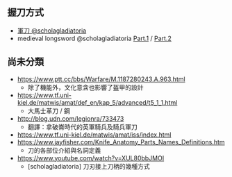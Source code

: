 握刀方式
--------

* [軍刀 @scholagladiatoria](https://www.youtube.com/watch?v=OvIFi1jitS0)
* medieval longsword @scholagladiatoria [Part.1](https://www.youtube.com/watch?v=Q1_9ZhpzX-4) / [Part.2](https://www.youtube.com/watch?v=0t1h_fVutw4)



尚未分類
--------

* https://www.ptt.cc/bbs/Warfare/M.1187280243.A.963.html
	* 除了機能外，文化意含也影響了盔甲的設計
* https://www.tf.uni-kiel.de/matwis/amat/def_en/kap_5/advanced/t5_1_1.html
	* 大馬士革刀 / 鋼
* http://blog.udn.com/legionra/733473
	* 翻譯：拿破崙時代的英軍騎兵及騎兵軍刀
* https://www.tf.uni-kiel.de/matwis/amat/iss/index.html
* https://www.jayfisher.com/Knife_Anatomy_Parts_Names_Definitions.htm
	* 刀的各部位介紹與名詞定義
* https://www.youtube.com/watch?v=XUL80bbJMOI
	* [scholagladiatoria] 刀刃接上刀柄的幾種方式
